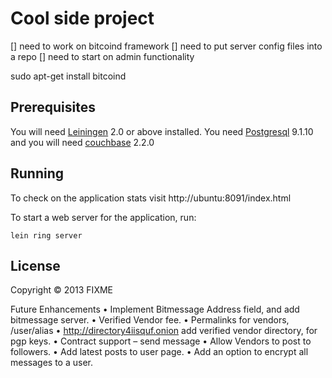 # Cool side project

[] need to work on bitcoind framework
[] need to put server config files into a repo
[] need to start on admin functionality

sudo apt-get install bitcoind

## Prerequisites

You will need [Leiningen][1] 2.0 or above installed. You need [Postgresql][2] 9.1.10
and you will need [couchbase][3] 2.2.0

[1]: https://github.com/technomancy/leiningen
[2]: https://help.ubuntu.com/community/PostgreSQL
[3]: http://www.couchbase.com/docs//couchbase-manual-2.0/couchbase-getting-started-install-ubuntu.html

## Running

To check on the application stats visit http://ubuntu:8091/index.html

To start a web server for the application, run:

    lein ring server

## License

Copyright © 2013 FIXME

Future Enhancements
•	Implement Bitmessage Address field, and add bitmessage server.
•	Verified Vendor fee.
•	Permalinks for vendors, /user/alias
•	http://directory4iisquf.onion add verified vendor directory, for pgp keys.
•	Contract support – send message
•	Allow Vendors to post to followers.
•	Add latest posts to user page.
•	Add an option to encrypt all messages to a user.
 
